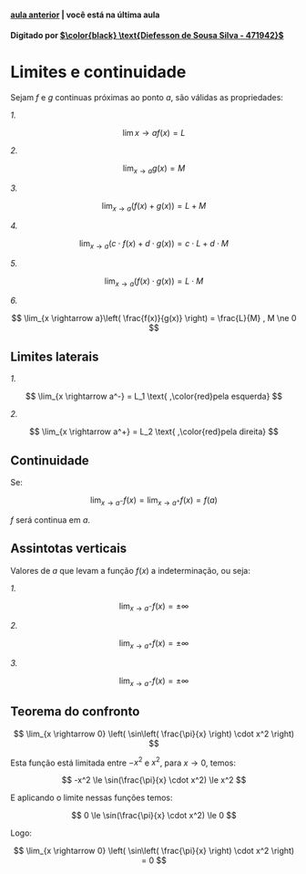 ﻿#### [aula anterior](./24-09-19-derivadas-e-taxa-de-variacao.html) | você está na última aula

#### Digitado por [$\color{black} \text{Diefesson de Sousa Silva - 471942}$](mailto://diefesson.so@gmail.com)

# Limites e continuidade

Sejam $f$ e $g$ continuas próximas ao ponto $a$, são válidas as propriedades:


*1.*

$$\lim{x \rightarrow a} f(x) = L$$

*2.*

$$\lim_{x \rightarrow a} g(x) = M$$

*3.*

$$\lim_{x \rightarrow a}(f(x) + g(x)) = L + M$$

*4.*

$$
\lim_{x \rightarrow a}(c \cdot f(x) + d \cdot g(x)) = c \cdot L + d \cdot M
$$

*5.*

$$\lim_{x \rightarrow a}(f(x) \cdot g(x)) = L \cdot M$$

*6.*

$$
\lim_{x \rightarrow a}\left( \frac{f(x)}{g(x)} \right) = \frac{L}{M}
, M \ne 0
$$

## Limites laterais

*1.*

$$
\lim_{x \rightarrow a^-} = L_1 \text{ ,\color{red}pela esquerda}
$$

*2.*

$$
\lim_{x \rightarrow a^+} = L_2 \text{ ,\color{red}pela direita}
$$

## Continuidade

Se:

$$
\lim_{x \rightarrow a^-} f(x) =
\lim_{x \rightarrow a^+} f(x) =
f(a)
$$

$f$ será continua em $a$.

## Assintotas verticais

Valores de $a$ que levam a função $f(x)$ a indeterminação, ou seja:

*1.*

$$\lim_{x \rightarrow a^-} f(x) = \pm \infty$$

*2.*

$$\lim_{x \rightarrow a^+} f(x) = \pm \infty$$

*3.*

$$\lim_{x \rightarrow a^-} f(x) = \pm \infty$$

## Teorema do confronto

$$
\lim_{x \rightarrow 0} \left(
\sin\left( \frac{\pi}{x} \right) \cdot x^2
\right)
$$

Esta função está limitada entre $-x^2$ e $x^2$, para $x \rightarrow 0$, temos:

$$
-x^2 \le
\sin(\frac{\pi}{x} \cdot x^2) \le
x^2
$$

E aplicando o limite nessas funções temos:

$$
0 \le
\sin(\frac{\pi}{x} \cdot x^2) \le
0
$$

Logo:

$$
\lim_{x \rightarrow 0} \left(
\sin\left( \frac{\pi}{x} \right) \cdot x^2
\right) = 0
$$
